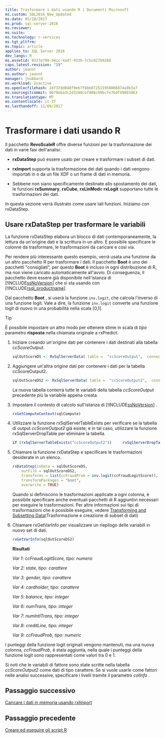 ```yaml
---
title: Trasformare i dati usando R | Documenti Microsoft
ms.custom: SQL2016_New_Updated
ms.date: 05/18/2017
ms.prod: sql-server-2016
ms.reviewer: 
ms.suite: 
ms.technology: r-services
ms.tgt_pltfrm: 
ms.topic: article
applies_to: SQL Server 2016
dev_langs: R
ms.assetid: 0327e788-94cc-4a47-933b-7c5c027b9208
caps.latest.revision: "19"
author: jeannt
ms.author: jeannt
manager: jhubbard
ms.workload: Inactive
ms.openlocfilehash: 24f37dd048f9eb7f8bb872515958006874a9b3a7
ms.sourcegitcommit: 9678eba3c2d3100cef408c69bcfe76df49803d63
ms.translationtype: MT
ms.contentlocale: it-IT
ms.lasthandoff: 11/09/2017
---
```

# <a name="transform-data-using-r"></a>Trasformare i dati usando R

Il pacchetto **RevoScaleR** offre diverse funzioni per la trasformazione dei dati in varie fasi dell'analisi:

- **rxDataStep** può essere usato per creare e trasformare i subset di dati.

- **rxImport** supporta la trasformazione dei dati quando i dati vengono importati in o da un file XDF o un frame di dati in memoria.

- Sebbene non siano specificamente destinate allo spostamento dei dati, le funzioni **rxSummary**, **rxCube**, **rxLinMod**e **rxLogit** supportano tutte le trasformazioni dei dati.

In questa sezione verrà illustrato come usare tali funzioni. Iniziamo con rxDataStep.

## <a name="use-rxdatastep-to-transform-variables"></a>Usare rxDataStep per trasformare le variabili

La funzione rxDataStep elabora un blocco di dati contemporaneamente, la lettura da un'origine dati e la scrittura in un altro. È possibile specificare le colonne da trasformare, le trasformazioni da caricare e così via.

Per rendere più interessante questo esempio, verrà usata una funzione da un altro pacchetto R per trasformare i dati.  Il pacchetto **Boot** è uno dei pacchetti "consigliati", per questo **Boot** è incluso in ogni distribuzione di R, ma non viene caricato automaticamente all'avvio. Di conseguenza, il pacchetto deve essere già disponibile nell'istanza di [!INCLUDE[ssNoVersion](../../includes/ssnoversion-md.md)] che si sta usando con [!INCLUDE[rsql_productname](../../includes/rsql-productname-md.md)].

Dal pacchetto **Boot** , si userà la funzione `inv.logit`, che calcola l'inverso di una funzione logit. Vale a dire, la funzione `inv.logit` converte una funzione logit di nuovo in una probabilità nella scala [0,1].

> [!TIP] 
> È possibile impostare un altro modo per ottenere stime in scala di *tipo* parametro **risposta** nella chiamata originale a rxPredict.

1. Iniziare creando un'origine dati per contenere i dati destinati alla tabella *ccScoreOutput*.
  
    ```R
    sqlOutScoreDS <- RxSqlServerData( table =  "ccScoreOutput",  connectionString = sqlConnString, rowsPerRead = sqlRowsPerRead )
    ```
  
2. Aggiungere un'altra origine dati per contenere i dati per la tabella ccScoreOutput2.
  
    ```R
    sqlOutScoreDS2 <- RxSqlServerData( table =  "ccScoreOutput2",  connectionString = sqlConnString, rowsPerRead = sqlRowsPerRead )
    ```
  
    La nuova tabella conterrà tutte le variabili della tabella *ccScoreOutput* precedente più la variabile appena creata.
  
3. Impostare il contesto di calcolo sull'istanza di [!INCLUDE[ssNoVersion](../../includes/ssnoversion-md.md)] .
  
    ```R
    rxSetComputeContext(sqlCompute)
    ```
  
4. Utilizzare la funzione rxSqlServerTableExists per verificare se la tabella di output *ccScoreOutput2* già esiste; e in tal caso, utilizzare la funzione rxSqlServerDropTable per eliminare la tabella.
  
    ```R
    if (rxSqlServerTableExists("ccScoreOutput2"))     rxSqlServerDropTable("ccScoreOutput2")
    ```
  
5. Chiamare la funzione rxDataStep e specificare le trasformazioni desiderate in un elenco.
  
    ```R
    rxDataStep(inData = sqlOutScoreDS,
        outFile = sqlOutScoreDS2,
        transforms = list(ccFraudProb = inv.logit(ccFraudLogitScore)),
        transformPackages = "boot",
        overwrite = TRUE)
    ```

    Quando si definiscono le trasformazioni applicate a ogni colonna, è possibile specificare anche eventuali pacchetti di R aggiuntivi necessari per eseguire le trasformazioni.  Per altre informazioni sui tipi di trasformazioni che è possibile eseguire, vedere  [Transforming and Subsetting Data](https://msdn.microsoft.com/microsoft-r/scaler-user-guide-data-transform)(Trasformazione e creazione di subset di dati)
  
6. Chiamare rxGetVarInfo per visualizzare un riepilogo delle variabili in nuovo set di dati.
  
    ```R
    rxGetVarInfo(sqlOutScoreDS2)
    ```

    **Risultati**
    
    *Var 1: ccFraudLogitScore, tipo: numeric*
    
    *Var 2: state, tipo: carattere*
    
    *Var 3: gender, tipo: carattere*
    
    *Var 4: cardholder, tipo: carattere*
    
    *Var 5: balance, tipo: integer*
    
    *Var 6: numTrans, tipo: integer*
    
    *Var 7: numIntlTrans, tipo: integer*
    
    *Var 8: creditLine, tipo: integer*
    
    *Var 9: ccFraudProb, tipo: numeric*

I punteggi della funzione logit originali vengono mantenuti, ma una nuova colonna, *ccFraudProb*, è stata aggiunta, nella quale i punteggi della funzione logit sono rappresentati come valori tra 0 e 1.

Si noti che le variabili di fattore sono state scritte nella tabella *ccScoreOutput2* come dati di tipo carattere.  Se si vuole usarle come fattori nelle analisi successive, specificare i livelli tramite il parametro *colInfo* .

## <a name="next-step"></a>Passaggio successivo

[Caricare i dati in memoria usando rxImport](../../advanced-analytics/tutorials/deepdive-load-data-into-memory-using-rximport.md)

## <a name="previous-step"></a>Passaggio precedente

[Creare ed eseguire gli script R](../../advanced-analytics/tutorials/deepdive-create-and-run-r-scripts.md)
